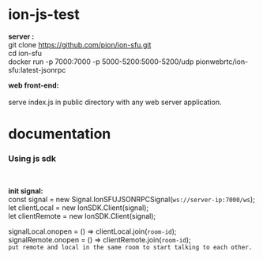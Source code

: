 # ion-js-test

<strong>server : </strong></br>
git clone https://github.com/pion/ion-sfu.git </br>
cd ion-sfu</br>
docker run -p 7000:7000 -p 5000-5200:5000-5200/udp pionwebrtc/ion-sfu:latest-jsonrpc</br>

<strong>web front-end:</strong></br>
</br>
serve index.js in public directory with any web server application.</br>

# documentation

<h3>Using js sdk</h3> </br>

<strong>init signal: </strong></br>
const signal = new Signal.IonSFUJSONRPCSignal(`ws://server-ip:7000/ws`); </br>
let clientLocal = new IonSDK.Client(signal);  </br>
let clientRemote = new IonSDK.Client(signal); </br>

signalLocal.onopen = () => clientLocal.join(`room-id`); </br>
signalRemote.onopen = () => clientRemote.join(`room-id`);  </br>
`put remote and local in the same room to start talking to each other.` </br>

